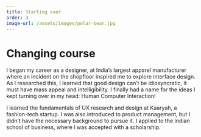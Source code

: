 ```yaml
---
title: Starting over
order: 3
image-url: /assets/images/polar-bear.jpg
---
```


# Changing course

I began my career as a designer, at India’s largest apparel manufacturer where an incident on the shopfloor inspired me to explore interface design. As I researched this, I learned that good design can’t be idiosyncratic, it must have mass appeal and intelligibility. I finally had a name for the ideas I kept turning over in my head: Human Computer Interaction!

I learned the fundamentals of UX research and design at Kaaryah, a fashion-tech startup. I was also introduced to product management, but I didn’t have the necessary background to pursue it. I applied to the Indian school of business, where I was accepted with a scholarship.
